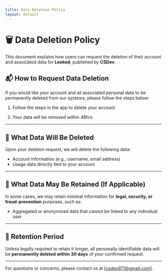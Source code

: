 ```yaml
---
title: Data Deletion Policy
layout: default
---
```


# 🗑️ Data Deletion Policy

This document explains how users can request the deletion of their account and associated data for **Leeked**, published by **CSDev**.

## 📬 How to Request Data Deletion

If you would like your account and all associated personal data to be permanently deleted from our systems, please follow the steps below:

1. Follow the steps in the app to delete your account

2. Your data will be removed within 48hrs

---

## 🔐 What Data Will Be Deleted

Upon your deletion request, we will delete the following data:

- Account information (e.g., username, email address)
- Usage data directly tied to your account

---

## 🧾 What Data May Be Retained (If Applicable)

In some cases, we may retain minimal information for **legal, security, or fraud-prevention** purposes, such as:

- Aggregated or anonymized data that cannot be linked to any individual user

---

## 📅 Retention Period

Unless legally required to retain it longer, all personally identifiable data will be **permanently deleted within 30 days** of your confirmed request.

---

For questions or concerns, please contact us at [csdev971@gmail.com].
